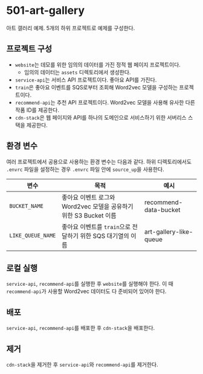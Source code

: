 # 501-art-gallery

아트 갤러리 예제. 5개의 하위 프로젝트로 예제를 구성한다.

## 프로젝트 구성

- `website`는 데모를 위한 임의의 데이터를 가진 정적 웹 페이지 프로젝트이다.
  - 임의의 데이터는 `assets` 디렉토리에서 생성한다.
- `service-api`는 서비스 API 프로젝트이다. 좋아요 API를 가진다.
- `train`은 좋아요 이벤트를 SQS로부터 조회해 Word2vec 모델을 구성하는 프로젝트이다.
- `recommend-api`는 추천 API 프로젝트이다. Word2vec 모델을 사용해 유사한 다른 작품 ID를 제공한다.
- `cdn-stack`은 웹 페이지와 API를 하나의 도메인으로 서비스하기 위한 서버리스 스택을 제공한다.

## 환경 변수

여러 프로젝트에서 공용으로 사용하는 환경 변수는 다음과 같다. 하위 디렉토리에서도 `.envrc` 파일을 설정하는 경우 `.envrc` 파일 안에 `source_up`을 사용한다.

| 변수              | 목적                                                              | 예시                   |
| ----------------- | ----------------------------------------------------------------- | ---------------------- |
| `BUCKET_NAME`     | 좋아요 이벤트 로그와 Word2vec 모델을 공유하기 위한 S3 Bucket 이름 | recommend-data-bucket  |
| `LIKE_QUEUE_NAME` | 좋아요 이벤트를 `train`으로 전달하기 위한 SQS 대기열의 이름       | art-gallery-like-queue |

## 로컬 실행

`service-api`, `recommend-api`를 실행한 후 `website`를 실행해야 한다. 이 때 `recommend-api`가 사용할 Word2vec 데이터도 다 준비되어 있어야 한다.

## 배포

`service-api`, `recommend-api`를 배포한 후 `cdn-stack`을 배포한다.

## 제거

`cdn-stack`을 제거한 후 `service-api`와 `recommend-api`를 제거한다.
